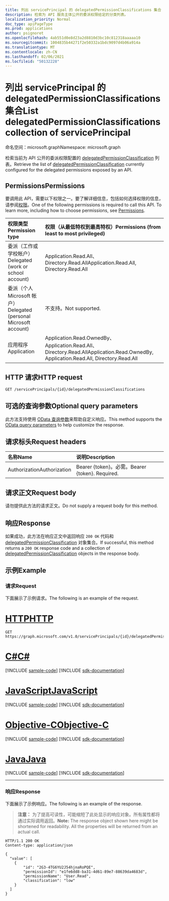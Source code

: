 ```yaml
---
title: 列出 servicePrincipal 的 delegatedPermissionClassifications 集合
description: 检索为 API 服务主体公开的委派权限给定的分类列表。
localization_priority: Normal
doc_type: apiPageType
ms.prod: applications
author: psignoret
ms.openlocfilehash: 4ab551d0e8d23a2d8810d3bc10c812318aaaaa10
ms.sourcegitcommit: 1004835b44271f2e50332a1bdc9097d4b06a914a
ms.translationtype: MT
ms.contentlocale: zh-CN
ms.lasthandoff: 02/06/2021
ms.locfileid: "50132228"
---
```

# <a name="list-delegatedpermissionclassifications-collection-of-serviceprincipal"></a><span data-ttu-id="2f325-103">列出 servicePrincipal 的 delegatedPermissionClassifications 集合</span><span class="sxs-lookup"><span data-stu-id="2f325-103">List delegatedPermissionClassifications collection of servicePrincipal</span></span>

<span data-ttu-id="2f325-104">命名空间：microsoft.graph</span><span class="sxs-lookup"><span data-stu-id="2f325-104">Namespace: microsoft.graph</span></span>

<span data-ttu-id="2f325-105">检索当前为 API 公开的委派权限配置的 [delegatedPermissionClassification](../resources/delegatedpermissionclassification.md) 列表。</span><span class="sxs-lookup"><span data-stu-id="2f325-105">Retrieve the list of [delegatedPermissionClassification](../resources/delegatedpermissionclassification.md) currently configured for the delegated permissions exposed by an API.</span></span>

## <a name="permissions"></a><span data-ttu-id="2f325-106">Permissions</span><span class="sxs-lookup"><span data-stu-id="2f325-106">Permissions</span></span>

<span data-ttu-id="2f325-p101">要调用此 API，需要以下权限之一。要了解详细信息，包括如何选择权限的信息，请参阅[权限](/graph/permissions-reference)。</span><span class="sxs-lookup"><span data-stu-id="2f325-p101">One of the following permissions is required to call this API. To learn more, including how to choose permissions, see [Permissions](/graph/permissions-reference).</span></span>

|<span data-ttu-id="2f325-109">权限类型</span><span class="sxs-lookup"><span data-stu-id="2f325-109">Permission type</span></span>      | <span data-ttu-id="2f325-110">权限（从最低特权到最高特权）</span><span class="sxs-lookup"><span data-stu-id="2f325-110">Permissions (from least to most privileged)</span></span>              |
|:--------------------|:---------------------------------------------------------|
|<span data-ttu-id="2f325-111">委派（工作或学校帐户）</span><span class="sxs-lookup"><span data-stu-id="2f325-111">Delegated (work or school account)</span></span> | <span data-ttu-id="2f325-112">Application.Read.All、Directory.Read.All</span><span class="sxs-lookup"><span data-stu-id="2f325-112">Application.Read.All, Directory.Read.All</span></span> |
|<span data-ttu-id="2f325-113">委派（个人 Microsoft 帐户）</span><span class="sxs-lookup"><span data-stu-id="2f325-113">Delegated (personal Microsoft account)</span></span> | <span data-ttu-id="2f325-114">不支持。</span><span class="sxs-lookup"><span data-stu-id="2f325-114">Not supported.</span></span>    |
|<span data-ttu-id="2f325-115">应用程序</span><span class="sxs-lookup"><span data-stu-id="2f325-115">Application</span></span> | <span data-ttu-id="2f325-116">Application.Read.OwnedBy、Application.Read.All、Directory.Read.All</span><span class="sxs-lookup"><span data-stu-id="2f325-116">Application.Read.OwnedBy, Application.Read.All, Directory.Read.All</span></span> |

## <a name="http-request"></a><span data-ttu-id="2f325-117">HTTP 请求</span><span class="sxs-lookup"><span data-stu-id="2f325-117">HTTP request</span></span>

<!-- { "blockType": "ignored" } -->
```http
GET /servicePrincipals/{id}/delegatedPermissionClassifications
```

## <a name="optional-query-parameters"></a><span data-ttu-id="2f325-118">可选的查询参数</span><span class="sxs-lookup"><span data-stu-id="2f325-118">Optional query parameters</span></span>

<span data-ttu-id="2f325-119">此方法支持使用 [OData 查询参数](/graph/query-parameters)来帮助自定义响应。</span><span class="sxs-lookup"><span data-stu-id="2f325-119">This method supports the [OData query parameters](/graph/query-parameters) to help customize the response.</span></span>

## <a name="request-headers"></a><span data-ttu-id="2f325-120">请求标头</span><span class="sxs-lookup"><span data-stu-id="2f325-120">Request headers</span></span>

| <span data-ttu-id="2f325-121">名称</span><span class="sxs-lookup"><span data-stu-id="2f325-121">Name</span></span>           | <span data-ttu-id="2f325-122">说明</span><span class="sxs-lookup"><span data-stu-id="2f325-122">Description</span></span>                |
|:---------------|:---------------------------|
| <span data-ttu-id="2f325-123">Authorization</span><span class="sxs-lookup"><span data-stu-id="2f325-123">Authorization</span></span>  | <span data-ttu-id="2f325-p102">Bearer {token}。必需。</span><span class="sxs-lookup"><span data-stu-id="2f325-p102">Bearer {token}. Required.</span></span>  |

## <a name="request-body"></a><span data-ttu-id="2f325-126">请求正文</span><span class="sxs-lookup"><span data-stu-id="2f325-126">Request body</span></span>

<span data-ttu-id="2f325-127">请勿提供此方法的请求正文。</span><span class="sxs-lookup"><span data-stu-id="2f325-127">Do not supply a request body for this method.</span></span>

## <a name="response"></a><span data-ttu-id="2f325-128">响应</span><span class="sxs-lookup"><span data-stu-id="2f325-128">Response</span></span>

<span data-ttu-id="2f325-129">如果成功，此方法在响应正文中返回响应 `200 OK` 代码和 [delegatedPermissionClassification](../resources/delegatedpermissionclassification.md) 对象集合。</span><span class="sxs-lookup"><span data-stu-id="2f325-129">If successful, this method returns a `200 OK` response code and a collection of [delegatedPermissionClassification](../resources/delegatedpermissionclassification.md) objects in the response body.</span></span>

## <a name="example"></a><span data-ttu-id="2f325-130">示例</span><span class="sxs-lookup"><span data-stu-id="2f325-130">Example</span></span>

### <a name="request"></a><span data-ttu-id="2f325-131">请求</span><span class="sxs-lookup"><span data-stu-id="2f325-131">Request</span></span>

<span data-ttu-id="2f325-132">下面展示了示例请求。</span><span class="sxs-lookup"><span data-stu-id="2f325-132">The following is an example of the request.</span></span>


# <a name="http"></a>[<span data-ttu-id="2f325-133">HTTP</span><span class="sxs-lookup"><span data-stu-id="2f325-133">HTTP</span></span>](#tab/http)
<!-- {
  "blockType": "request",
  "name": "serviceprincipal_get_delegatedpermissionclassification"
}-->

```msgraph-interactive
GET https://graph.microsoft.com/v1.0/servicePrincipals/{id}/delegatedPermissionClassifications
```
# <a name="c"></a>[<span data-ttu-id="2f325-134">C#</span><span class="sxs-lookup"><span data-stu-id="2f325-134">C#</span></span>](#tab/csharp)
[!INCLUDE [sample-code](../includes/snippets/csharp/serviceprincipal-get-delegatedpermissionclassification-csharp-snippets.md)]
[!INCLUDE [sdk-documentation](../includes/snippets/snippets-sdk-documentation-link.md)]

# <a name="javascript"></a>[<span data-ttu-id="2f325-135">JavaScript</span><span class="sxs-lookup"><span data-stu-id="2f325-135">JavaScript</span></span>](#tab/javascript)
[!INCLUDE [sample-code](../includes/snippets/javascript/serviceprincipal-get-delegatedpermissionclassification-javascript-snippets.md)]
[!INCLUDE [sdk-documentation](../includes/snippets/snippets-sdk-documentation-link.md)]

# <a name="objective-c"></a>[<span data-ttu-id="2f325-136">Objective-C</span><span class="sxs-lookup"><span data-stu-id="2f325-136">Objective-C</span></span>](#tab/objc)
[!INCLUDE [sample-code](../includes/snippets/objc/serviceprincipal-get-delegatedpermissionclassification-objc-snippets.md)]
[!INCLUDE [sdk-documentation](../includes/snippets/snippets-sdk-documentation-link.md)]

# <a name="java"></a>[<span data-ttu-id="2f325-137">Java</span><span class="sxs-lookup"><span data-stu-id="2f325-137">Java</span></span>](#tab/java)
[!INCLUDE [sample-code](../includes/snippets/java/serviceprincipal-get-delegatedpermissionclassification-java-snippets.md)]
[!INCLUDE [sdk-documentation](../includes/snippets/snippets-sdk-documentation-link.md)]

---


### <a name="response"></a><span data-ttu-id="2f325-138">响应</span><span class="sxs-lookup"><span data-stu-id="2f325-138">Response</span></span>

<span data-ttu-id="2f325-139">下面展示了示例响应。</span><span class="sxs-lookup"><span data-stu-id="2f325-139">The following is an example of the response.</span></span>

> <span data-ttu-id="2f325-p103">**注意：** 为了提高可读性，可能缩短了此处显示的响应对象。所有属性都将通过实际调用返回。</span><span class="sxs-lookup"><span data-stu-id="2f325-p103">**Note:** The response object shown here might be shortened for readability. All the properties will be returned from an actual call.</span></span>

<!-- {
  "blockType": "response",
  "@odata.type": "microsoft.graph.delegatedPermissionClassification",
  "isCollection": true
} -->

```http
HTTP/1.1 200 OK
Content-type: application/json

{
  "value": [
    {
        "id": "2G3-4TG6YU2J54hjnaRoPQE",
        "permissionId": "e1fe6dd8-ba31-4d61-89e7-88639da4683d",
        "permissionName": "User.Read",
        "classification": "low"
    }
  ]
}
```
